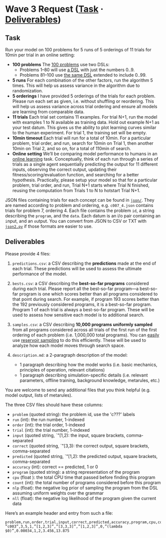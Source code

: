 # Wave 3 Request ([Task](#task) &middot; [Deliverables](#deliverables))

## Task
Run your model on 100 problems for 5 runs of 5 orderings of 11 trials for 10min per trial in an online setting:

- **100 problems** The [100 problems](./problems.md) use two DSLs:
  - Problems 1–80 will use [a DSL](./dsl.md) with just the numbers 0..9.
  - Problems 81–100 use [the same DSL](./dsl.md) extended to include 0..99.
- **5 runs** For each combination of the other factors, run the algorithm 5 times. This will help us assess variance in the algorithm due to randomization.
- **5 orderings** I have provided 5 orderings of the trials for each problem. Please run each set as given, i.e. without shuffling or reordering. This will help us assess variance across trial ordering and ensure all models are learning from comparable data.
- **11 trials** Each trial set contains 11 examples. For trial N+1, run the model with examples 1 to N available as training data. Hold out example N+1 as your test datum. This gives us the ability to plot learning curves similar to the human experiment. For trial 1, the training set will be empty.
- **10min timeout** Each trial will run for a total of 10min. For a particular problem, trial order, and run, search for 10min on Trial 1, then another 10min on Trial 2, and so on, for a total of 110min of search.
- **Online setting** We’ll be comparing model performance to humans in an [online learning](https://en.wikipedia.org/wiki/Online_machine_learning) task. Conceptually, think of each run through a series of trials as a single agent sequentially predicting the output for 11 different inputs, observing the correct output, updating their fitness/scoring/evaluation function, and searching for a better hypothesis. Practically, please setup your model so that for a particular problem, trial order, and run, Trial N+1 starts where Trial N finished, reusing the computation from Trials 1 to N to hotstart Trial N+1.

JSON files containing trials for each concept can be found in [`json/`](./json). They are named according to problem and ordering, e.g. `c007_4.json` contains trials for problem 7, ordering 4. Each file contains the problem `id`, a string describing the `program`, and the `data`. Each datum is an i/o pair containing an `i`nput, and an `o`utput. You can convert from JSON to CSV or TXT with [`json2.py`](../../src/json2.py) if those formats are easier to use.


<!-- If any of these conditions don’t make sense for your model (e.g. the algorithm is deterministic and makes no random choices), reach out to me, and we can discuss appropriate modifications. Please reach out with any questions you might have. -->

## Deliverables

Please provide 4 files:

1. `predictions.csv`: a CSV describing the **predictions** made at the end of each trial. These predictions will be used to assess the ultimate performance of the model.

2. `bests.csv`: a CSV describing the **best-so-far programs** considered during each trial. Please report all the best-so-far program&mdash;a best-so-far program is one which scores better than all programs considered to that point during search. For example, if program 193 scores better than the 192 previously considered programs, it is a best-so-far program. Program 1 of each trial is always a best-so-far program. These will be used to assess how sensitive each model is to additional search.

3. `samples.csv`: a CSV describing **10,000 programs uniformly sampled** from all programs considered across all trials of the first run of the first ordering of each problem (i.e. 1,000,000 total programs). You can [easily](https://en.wikipedia.org/wiki/Reservoir_sampling#With_random_sort) use [reservoir sampling](https://en.wikipedia.org/wiki/Reservoir_sampling) to do this efficiently. These will be used to analyze how each model moves through search space.

4. `description.md`: a 2-paragraph description of the model:
   - 1 paragraph describing how the model works (i.e. basic mechanics, principles of operation, relevant citations)
   - 1 paragraph describing simulation-specific details (i.e. relevant parameters, offline training, background knowledge, metarules, etc.)

You are welcome to send any additional files that you think helpful (e.g. model output, lists of metarules).

The three CSV files should have these columns:
- `problem` (quoted string): the problem id, use the 'c???' labels
- `run` (int): the run number, 1-indexed
- `order` (int): the trial order, 1-indexed
- `trial` (int): the trial number, 1-indexed
- `input` (quoted string, `"[1,2): the input, square brackets, comma-separated
- `correct` (quoted string, `"[3,3): the correct output, square brackets, comma-separated
- `predicted` (quoted string, `"[1,2): the predicted output, square brackets, comma-separated
- `accuracy` (int): correct == predicted, 1 or 0
- `program` (quoted string): a string representation of the program
- `cpu` (float ): the total CPU time that passed before finding this program
- `count` (int): the total number of programs considered before this program
- `nlp` (float): the negative log prior of sampling the program from the DSL assuming uniform weights over the grammar
- `nll` (float): the negative log likelihood of the program given the current data

Here’s an example header and entry from such a file:
```csv
problem,run,order,trial,input,correct,predicted,accuracy,program,cpu,count,length,nlp,nll
”c003”,3,5,1,”[1,2,3]”,”[3,3,3]”,”[1,2,3]”,0,”(lambda $0)”,0.00034,1,2,3.456,13.875
```

